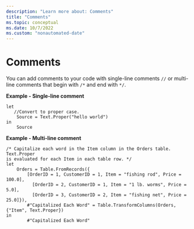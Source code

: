 ```yaml
---
description: "Learn more about: Comments"
title: "Comments"
ms.topic: conceptual
ms.date: 10/7/2022
ms.custom: "nonautomated-date"
---
```

# Comments

You can add comments to your code with single-line comments `//` or multi-line comments that begin with `/*` and end with `*/`.

**Example - Single-line comment**

```powerquery-m
let
   //Convert to proper case.
    Source = Text.Proper("hello world")
in
    Source
```

**Example - Multi-line comment**

```powerquery-m
/* Capitalize each word in the Item column in the Orders table. Text.Proper
is evaluated for each Item in each table row. */
let
    Orders = Table.FromRecords({
        [OrderID = 1, CustomerID = 1, Item = "fishing rod", Price = 100.0],
          [OrderID = 2, CustomerID = 1, Item = "1 lb. worms", Price = 5.0],
          [OrderID = 3, CustomerID = 2, Item = "fishing net", Price = 25.0]}),
        #"Capitalized Each Word" = Table.TransformColumns(Orders, {"Item", Text.Proper}) 
in
        #"Capitalized Each Word"
```
